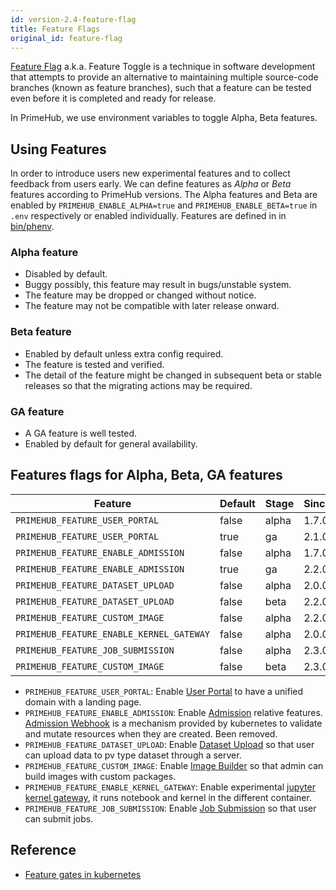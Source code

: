 ```yaml
---
id: version-2.4-feature-flag
title: Feature Flags
original_id: feature-flag
---
```


[Feature Flag](https://en.wikipedia.org/wiki/Feature_toggle) a.k.a. Feature Toggle is a technique in software development that attempts to provide an alternative to maintaining multiple source-code branches (known as feature branches), such that a feature can be tested even before it is completed and ready for release.

In PrimeHub, we use environment variables to toggle Alpha, Beta features.

## Using Features

In order to introduce users new experimental features and to collect feedback from users early. We can define features as *Alpha* or *Beta* features according to PrimeHub versions. The Alpha features and Beta are enabled by `PRIMEHUB_ENABLE_ALPHA=true` and `PRIMEHUB_ENABLE_BETA=true` in `.env` respectively or enabled individually. Features are defined in in [bin/phenv](../../bin/phenv).

### Alpha feature

- Disabled by default.
- Buggy possibly, this feature may result in bugs/unstable system.
- The feature may be dropped or changed without notice.
- The feature may not be compatible with later release onward.

### Beta feature

- Enabled by default unless extra config required.
- The feature is tested and verified.
- The detail of the feature might be changed in subsequent beta or stable releases so that the migrating actions may be required.

### GA feature

- A GA feature is well tested.
- Enabled by default for general availability.

## Features flags for Alpha, Beta, GA features

Feature|Default|Stage|Since|
-------|-------|-----|-----|
`PRIMEHUB_FEATURE_USER_PORTAL`|false|alpha|1.7.0
`PRIMEHUB_FEATURE_USER_PORTAL`|true|ga|2.1.0
`PRIMEHUB_FEATURE_ENABLE_ADMISSION`|false|alpha|1.7.0
`PRIMEHUB_FEATURE_ENABLE_ADMISSION`|true|ga|2.2.0
`PRIMEHUB_FEATURE_DATASET_UPLOAD`|false|alpha|2.0.0
`PRIMEHUB_FEATURE_DATASET_UPLOAD`|false|beta|2.2.0
`PRIMEHUB_FEATURE_CUSTOM_IMAGE`|false|alpha|2.2.0
`PRIMEHUB_FEATURE_ENABLE_KERNEL_GATEWAY`|false|alpha|2.0.0
`PRIMEHUB_FEATURE_JOB_SUBMISSION`|false|alpha|2.3.0
`PRIMEHUB_FEATURE_CUSTOM_IMAGE`|false|beta|2.3.0

- `PRIMEHUB_FEATURE_USER_PORTAL`: Enable [User Portal](user-portal.md) to have a unified domain with a landing page.
- `PRIMEHUB_FEATURE_ENABLE_ADMISSION`: Enable [Admission](admission.md) relative features. [Admission Webhook](https://kubernetes.io/blog/2019/03/21/a-guide-to-kubernetes-admission-controllers/) is a mechanism provided by kubernetes to validate and mutate resources when they are created. Been removed.
- `PRIMEHUB_FEATURE_DATASET_UPLOAD`: Enable [Dataset Upload](dataset-upload.md) so that user can upload data to pv type dataset through a server.
- `PRIMEHUB_FEATURE_CUSTOM_IMAGE`: Enable [Image Builder](image-builder.md) so that admin can build images with custom packages.
- `PRIMEHUB_FEATURE_ENABLE_KERNEL_GATEWAY`: Enable experimental [jupyter kernel gateway](notebook-kernel-process.md), it runs notebook and kernel in the different container.
- `PRIMEHUB_FEATURE_JOB_SUBMISSION`: Enable [Job Submission](job-submission.md) so that user can submit jobs.

## Reference

- [Feature gates in kubernetes](https://kubernetes.io/docs/reference/command-line-tools-reference/feature-gates/)

